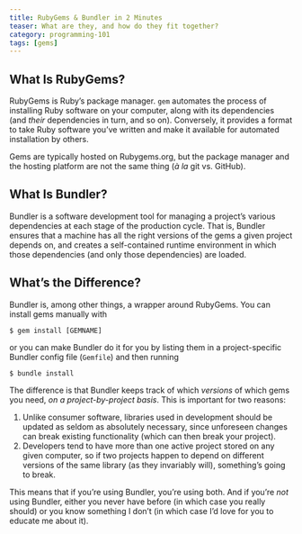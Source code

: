 ```yaml
---
title: RubyGems & Bundler in 2 Minutes
teaser: What are they, and how do they fit together?
category: programming-101
tags: [gems]
---
```


What Is RubyGems?
-----------------

RubyGems is Ruby’s package manager. `gem` automates the process of installing Ruby software on your computer, along with its dependencies (and _their_ dependencies in turn, and so on). Conversely, it provides a format to take Ruby software you’ve written and make it available for automated installation by others.

Gems are typically hosted on Rubygems.org, but the package manager and the hosting platform are not the same thing (<i lang="fr" class="foreign">à la</i> git vs. GitHub).

What Is Bundler?
----------------

Bundler is a software development tool for managing a project’s various dependencies at each stage of the production cycle. That is, Bundler ensures that a machine has all the right versions of the gems a given project depends on, and creates a self-contained runtime environment in which those dependencies (and only those dependencies) are loaded.

What’s the Difference?
----------------------

Bundler is, among other things, a wrapper around RubyGems. You can install gems manually with

    $ gem install [GEMNAME]

or you can make Bundler do it for you by listing them in a project-specific Bundler config file (`Gemfile`) and then running
    
    $ bundle install

The difference is that Bundler keeps track of which _versions_ of which gems you need, _on a project-by-project basis_. This is important for two reasons:

1. Unlike consumer software, libraries used in development should be updated as seldom as absolutely necessary, since unforeseen changes can break existing functionality (which can then break your project).
2. Developers tend to have more than one active project stored on any given computer, so if two projects happen to depend on different versions of the same library (as they invariably will), something’s going to break.  

This means that if you’re using Bundler, you’re using both. And if you’re _not_ using Bundler, either you never have before (in which case you really should) or you know something I don’t (in which case I’d love for you to educate me about it).
